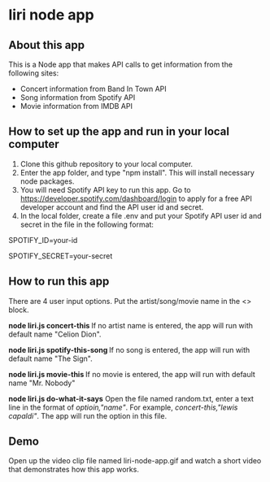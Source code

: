 # liri node app

## About this app
This is a Node app that makes API calls to get information from the following sites:
* Concert information from Band In Town API
* Song information from Spotify API
* Movie information from IMDB API

## How to set up the app and run in your local computer
1. Clone this github repository to your local computer.
2. Enter the app folder, and type "npm install". This will install necessary node packages.
3. You will need Spotify API key to run this app. Go to https://developer.spotify.com/dashboard/login to apply for a free API developer account and find the API user id and secret.
4. In the local folder, create a file .env and put your Spotify API user id and secret in the file in the following format:

SPOTIFY_ID=your-id

SPOTIFY_SECRET=your-secret

## How to run this app
There are 4 user input options. Put the artist/song/movie name in the <> block.

**node liri.js concert-this <artist>**
If no artist name is entered, the app will run with default name "Celion Dion".

**node liri.js spotify-this-song <song>**
If no song is entered, the app will run with default name "The Sign".

**node liri.js movie-this <movie>**
If no movie is entered, the app will run with default name "Mr. Nobody"

**node liri.js do-what-it-says**
Open the file named random.txt, enter a text line in the format of _optioin,"name"_. For example, _concert-this,"lewis capaldi"_. The app will run the option in this file.

## Demo
Open up the video clip file named liri-node-app.gif and watch a short video that demonstrates how this app works.

